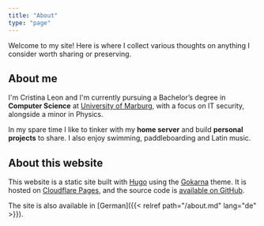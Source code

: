 ```yaml
---
title: "About"
type: "page"
---
```


Welcome to my site!
Here is where I collect various thoughts on anything I consider worth sharing or preserving.

## About me
I'm Cristina Leon and I'm currently pursuing a Bachelor’s degree in **Computer Science** at [University of Marburg](https://www.uni-marburg.de), with a focus on IT security, alongside a minor in Physics.

In my spare time I like to tinker with my **home server** and build **personal projects** to share.
I also enjoy swimming, paddleboarding and Latin music.

## About this website
This website is a static site built with [Hugo](https://gohugo.io) using the [Gokarna](https://github.com/gokarna-theme/gokarna-hugo) theme.
It is hosted on [Cloudflare Pages](https://pages.cloudflare.com), and the source code is [available on GitHub](https://github.com/ctrleon/personal-site).

The site is also available in [German]({{< relref path="/about.md" lang="de" >}}).